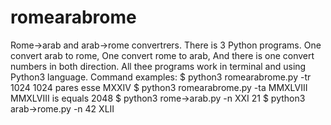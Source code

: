 # romearabrome
Rome->arab and arab->rome convertrers.
There is 3 Python programs.
One convert arab to rome,
One convert rome to arab,
And there is one convert numbers in both direction.
All thee programs work in terminal and using Python3 language.
Command examples:
 $ python3 romearabrome.py -tr 1024
1024 pares esse MXXIV
 $ python3 romearabrome.py -ta MMXLVIII
MMXLVIII is equals 2048
 $ python3 rome-\>arab.py -n XXI
21
 $ python3 arab-\>rome.py -n 42
XLII
